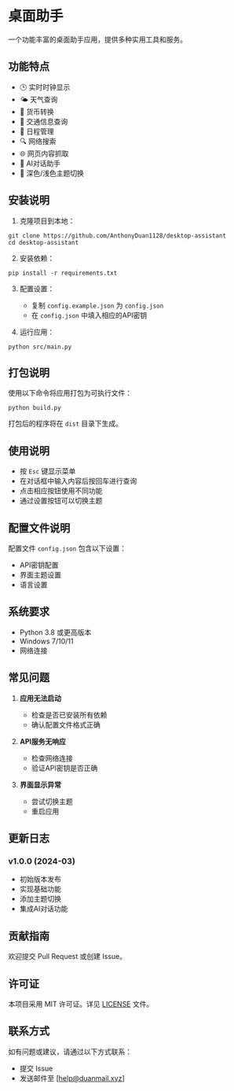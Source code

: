 # 桌面助手

一个功能丰富的桌面助手应用，提供多种实用工具和服务。

## 功能特点

- 🕒 实时时钟显示
- 🌤️ 天气查询
- 💱 货币转换
- 🚗 交通信息查询
- 📅 日程管理
- 🔍 网络搜索
- 🌐 网页内容抓取
- 💬 AI对话助手
- 🎨 深色/浅色主题切换

## 安装说明

1. 克隆项目到本地：
```
git clone https://github.com/AnthonyDuan1128/desktop-assistant
cd desktop-assistant
```

2. 安装依赖：
```
pip install -r requirements.txt
```

3. 配置设置：
   - 复制 `config.example.json` 为 `config.json`
   - 在 `config.json` 中填入相应的API密钥

4. 运行应用：
```
python src/main.py
```

## 打包说明

使用以下命令将应用打包为可执行文件：
```
python build.py
```
打包后的程序将在 `dist` 目录下生成。

## 使用说明

- 按 `Esc` 键显示菜单
- 在对话框中输入内容后按回车进行查询
- 点击相应按钮使用不同功能
- 通过设置按钮可以切换主题

## 配置文件说明

配置文件 `config.json` 包含以下设置：
- API密钥配置
- 界面主题设置
- 语言设置

## 系统要求

- Python 3.8 或更高版本
- Windows 7/10/11
- 网络连接

## 常见问题

1. **应用无法启动**
   - 检查是否已安装所有依赖
   - 确认配置文件格式正确

2. **API服务无响应**
   - 检查网络连接
   - 验证API密钥是否正确

3. **界面显示异常**
   - 尝试切换主题
   - 重启应用

## 更新日志

### v1.0.0 (2024-03)
- 初始版本发布
- 实现基础功能
- 添加主题切换
- 集成AI对话功能

## 贡献指南

欢迎提交 Pull Request 或创建 Issue。

## 许可证

本项目采用 MIT 许可证。详见 [LICENSE](LICENSE) 文件。

## 联系方式

如有问题或建议，请通过以下方式联系：
- 提交 Issue
- 发送邮件至 [help@duanmail.xyz]
